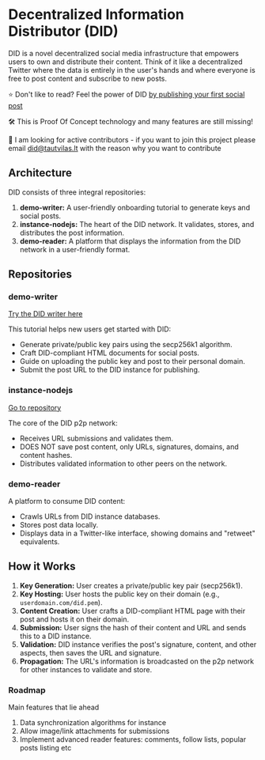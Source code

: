 # Decentralized Information Distributor (DID)

DID is a novel decentralized social media infrastructure that empowers users to own and distribute their content. Think of it like a decentralized Twitter where the data is entirely in the user's hands and where everyone is free to post content and subscribe to new posts.

⭐ Don't like to read? Feel the power of DID [by publishing your first social post](https://writer.did-1.com/)

🛠️ This is Proof Of Concept technology and many features are still missing!

📧 I am looking for active contributors - if you want to join this project please email did@tautvilas.lt with the reason why you want to contribute

## Architecture

DID consists of three integral repositories:

1. **demo-writer:** A user-friendly onboarding tutorial to generate keys and social posts.
2. **instance-nodejs:** The heart of the DID network. It validates, stores, and distributes the post information.
3. **demo-reader:** A platform that displays the information from the DID network in a user-friendly format.

## Repositories

### demo-writer

[Try the DID writer here](https://writer.did-1.com/)

This tutorial helps new users get started with DID:

- Generate private/public key pairs using the secp256k1 algorithm.
- Craft DID-compliant HTML documents for social posts.
- Guide on uploading the public key and post to their personal domain.
- Submit the post URL to the DID instance for publishing.

### instance-nodejs

[Go to repository](https://github.com/did-1/did-instance-nodejs)

The core of the DID p2p network:

- Receives URL submissions and validates them.
- DOES NOT save post content, only URLs, signatures, domains, and content hashes.
- Distributes validated information to other peers on the network.

### demo-reader

A platform to consume DID content:

- Crawls URLs from DID instance databases.
- Stores post data locally.
- Displays data in a Twitter-like interface, showing domains and "retweet" equivalents.

## How it Works

1. **Key Generation:** User creates a private/public key pair (secp256k1).
2. **Key Hosting:** User hosts the public key on their domain (e.g., `userdomain.com/did.pem`).
3. **Content Creation:** User crafts a DID-compliant HTML page with their post and hosts it on their domain.
4. **Submission:** User signs the hash of their content and URL and sends this to a DID instance.
5. **Validation:** DID instance verifies the post's signature, content, and other aspects, then saves the URL and signature.
6. **Propagation:** The URL's information is broadcasted on the p2p network for other instances to validate and store.

### Roadmap

Main features that lie ahead

1. Data synchronization algorithms for instance
2. Allow image/link attachments for submissions
3. Implement advanced reader features: comments, follow lists, popular posts listing etc
